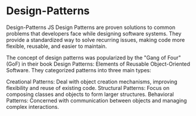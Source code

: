 # Design-Patterns
Design-Patterns JS
Design Patterns are proven solutions to common problems that developers face while designing software systems. They provide a standardized way to solve recurring issues, making code more flexible, reusable, and easier to maintain.

The concept of design patterns was popularized by the "Gang of Four" (GoF) in their book Design Patterns: Elements of Reusable Object-Oriented Software. They categorized patterns into three main types:

Creational Patterns: Deal with object creation mechanisms, improving flexibility and reuse of existing code.
Structural Patterns: Focus on composing classes and objects to form larger structures.
Behavioral Patterns: Concerned with communication between objects and managing complex interactions.
